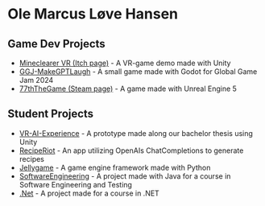 # Ole Marcus Løve Hansen

## Game Dev Projects
- [Mineclearer VR (Itch page)](https://lavatsj-games.itch.io/mineclearer-vr-demo) - A VR-game demo made with Unity
- [GGJ-MakeGPTLaugh](https://github.com/OleMarcusHansen/GGJ-MakeGPTLaugh) - A small game made with Godot for Global Game Jam 2024
- [77thTheGame (Steam page)](https://store.steampowered.com/app/2619110/77th_The_Game/) - A game made with Unreal Engine 5

## Student Projects
- [VR-AI-Experience](https://github.com/OleMarcusHansen/GGJ-MakeGPTLaugh) - A prototype made along our bachelor thesis using Unity
- [RecipeRiot](https://github.com/OleMarcusHansen/GGJ-MakeGPTLaugh) - An app utilizing OpenAIs ChatCompletions to generate recipes
- [Jellygame](https://github.com/OleMarcusHansen/jellygame) - A game engine framework made with Python
- [SoftwareEngineering](https://github.com/OleMarcusHansen/SoftwareEngineeringAndTesting) - A project made with Java for a course in Software Engineering and Testing
- [.Net](https://github.com/OleMarcusHansen/GGJ-MakeGPTLaugh) - A project made for a course in .NET
